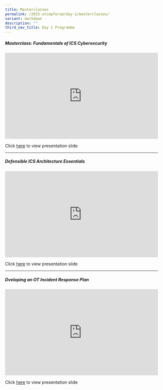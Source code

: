 ```yaml
---
title: Masterclasses
permalink: /2025-otcepforum/day-1/masterclasses/
variant: markdown
description: ""
third_nav_title: Day 1 Programme
---
```

<h5><strong>Masterclass: Fundamentals of ICS Cybersecurity</strong></h5>
<p></p>
<div class="video-container">
<iframe height="480" width="853" allowfullscreen="true" frameborder="0" src="https://www.youtube.com/embed/glIfkr1BKD0?si=RHrLPwqzN8PWHJOz"></iframe>
</div>

Click [here](https://www.dropbox.com/scl/fi/4ci8stwzz4imo8fd5lkgv/Fundamentals-of-ICS-Cybersecurity.pdf?rlkey=9khgxe1znu1nuo34bmfxk81ng&amp;st=2zou8dhc&amp;dl=0) to view presentation slide
<p></p>
<hr>
<p></p>
<h5><strong>Defensible ICS Architecture Essentials</strong></h5>
<p></p>
<div class="video-container">
<iframe height="315" width="100%" allowfullscreen="true" frameborder="0" src="https://www.youtube.com/embed/4v9aATHy4T8?si=cY4NevOhfsu-i1OT"></iframe>
</div>

Click [here](https://www.dropbox.com/scl/fi/lm8bgxgfe1y8u3clly2k3/Defensible-ICS-Architecture-Essentials.pdf?rlkey=2vp76gvtjr6uui4hbjnnd6lz8&amp;st=34ibqn7i&amp;dl=0) to view presentation slide
<p></p>
<hr>
<p></p>
<h5><strong>Dveloping an OT Incident Response Plan</strong></h5>
<p></p>
<div class="video-container">
<iframe height="315" width="560" allowfullscreen="true" frameborder="0" src="https://www.youtube.com/embed/aIkBy7T9RIE?si=PseX7Pg7SP-bjlbs"></iframe>
</div>

Click [here](https://www.dropbox.com/scl/fi/778yf42ycmll1qenknncx/Dean-Parson-Developing-an-OT-Incident-Response-Plan.pptx?rlkey=n2u9o0uwdb2yycl581hi1c1rc&amp;st=1iqas55x&amp;dl=0) to view presentation slide
<p></p>

<style type="text/css"> 
	    .video-container {
      position: relative;
      padding-bottom: 56.25%; /* 16:9 */
      height: 0;
    }
    .video-container iframe {
      position: absolute;
      top: 0;
      left: 0;
      width: 100%;
      height: 100%;
    }
	</style>